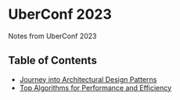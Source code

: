 # UberConf 2023

Notes from UberConf 2023

## Table of Contents

- [Journey into Architectural Design Patterns](./architectural-design-patterns.md)
- [Top Algorithms for Performance and Efficiency](./top-algorithms.md)

